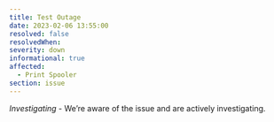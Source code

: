 ```yaml
---
title: Test Outage
date: 2023-02-06 13:55:00
resolved: false
resolvedWhen:
severity: down
informational: true
affected:
  - Print Spooler
section: issue
---
```


*Investigating* - We’re aware of the issue and are actively investigating.
